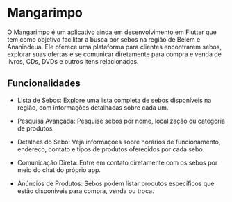 # Mangarimpo

O Mangarimpo é um aplicativo ainda em desenvolvimento em Flutter que tem como objetivo facilitar a busca por sebos na região de Belém e Ananindeua. Ele oferece uma plataforma para clientes encontrarem sebos, explorar suas ofertas e se comunicar diretamente para compra e venda de livros, CDs, DVDs e outros itens relacionados.

## Funcionalidades

- Lista de Sebos: Explore uma lista completa de sebos disponíveis na região, com informações detalhadas sobre cada um.

- Pesquisa Avançada: Pesquise sebos por nome, localização ou categoria de produtos.

- Detalhes do Sebo: Veja informações sobre horários de funcionamento, endereço, contato e tipos de produtos oferecidos por cada sebo.

- Comunicação Direta: Entre em contato diretamente com os sebos por meio do chat do próprio app.

- Anúncios de Produtos: Sebos podem listar produtos específicos que estão disponíveis para compra, venda ou troca.

